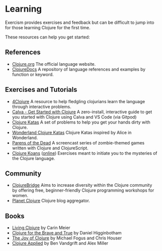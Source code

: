 # Learning

Exercism provides exercises and feedback but can be difficult to jump into for those learning Clojure for the first time.

These resources can help you get started:

## References
- [Clojure.org](http://clojure.org) The official language website.
- [ClojureDocs](https://clojuredocs.org) A repository of language references and examples by function or keyword.

## Exercises and Tutorials
- [4Clojure](http://www.4clojure.com) A resource to help fledgling clojurians learn the language through interactive problems.
- [Calva - Get Started with Clojure](https://calva.io/get-started-with-clojure/) A zero-install, interactive guide to get you started with Clojure using Calva and VS Code (via Gitpod)
- [Clojure Katas](http://clojurekatas.org) A set of problems to help you get your hands dirty with Clojure.
- [Wonderland Clojure Katas](https://github.com/gigasquid/wonderland-clojure-katas) Clojure Katas inspired by Alice in Wonderland.
- [Parens of the Dead](http://www.parens-of-the-dead.com) A screencast series of zombie-themed games written with Clojure and ClojureScript.
- [Clojure Koans](http://clojurekoans.com) ([online](http://clojurescriptkoans.com)) Exercises meant to initiate you to the mysteries of the Clojure language.

## Community
- [ClojureBridge](http://www.clojurebridge.org) Aims to increase diversity within the Clojure community by offering free, beginner-friendly Clojure programming workshops for women.
- [Planet Clojure](http://planet.clojure.in) Clojure blog aggregator.

## Books
- [Living Clojure](http://shop.oreilly.com/product/0636920034292.do) by Carin Meier
- [Clojure for the Brave and True](http://www.braveclojure.com) by Daniel Higginbotham
- [The Joy of Clojure](https://www.manning.com/books/the-joy-of-clojure-second-edition) by Michael Fogus and Chris Houser
- [Clojure Applied](https://pragprog.com/book/vmclojeco/clojure-applied) by Ben Vandgrift and Alex Miller
